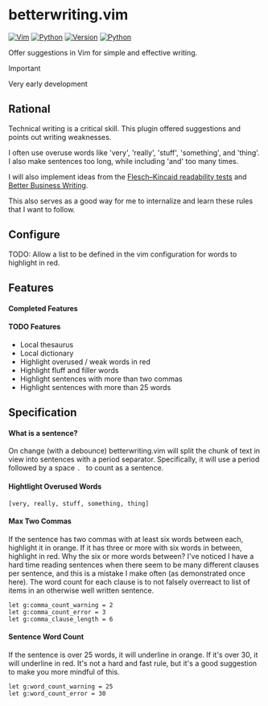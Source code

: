 # betterwriting.vim

[![Vim](https://img.shields.io/badge/Vim-%2311AB00.svg?logo=vim&logoColor=white&style=for-the-badge)](https://github.com/JakeRoggenbuck/betterwriting.vim)
[![Python](https://img.shields.io/badge/Python-3776AB?style=for-the-badge&logo=python&logoColor=white)](https://github.com/JakeRoggenbuck?tab=repositories&q=&type=&language=python&sort=stargazers)
[![Version](https://img.shields.io/badge/v0.1.0-blue?style=for-the-badge)](#)
[![Python](https://img.shields.io/github/actions/workflow/status/jakeroggenbuck/betterwriting.vim/python.yml?branch=main&style=for-the-badge)](https://github.com/JakeRoggenbuck/betterwriting.vim/actions)

Offer suggestions in Vim for simple and effective writing.

> [!IMPORTANT]  
> Very early development

## Rational

Technical writing is a critical skill. This plugin offered suggestions and points out writing weaknesses.

I often use overuse words like 'very', 'really', 'stuff', 'something', and 'thing'. I also make sentences too long, while including 'and' too many times.

I will also implement ideas from the [Flesch–Kincaid readability tests](https://en.wikipedia.org/wiki/Flesch%E2%80%93Kincaid_readability_tests) and [Better Business Writing](https://hbsp.harvard.edu/product/10946-PDF-ENG).

This also serves as a good way for me to internalize and learn these rules that I want to follow.

## Configure

TODO: Allow a list to be defined in the vim configuration for words to highlight in red.

## Features

#### Completed Features

#### TODO Features

- Local thesaurus
- Local dictionary
- Highlight overused / weak words in red
- Highlight fluff and filler words
- Highlight sentences with more than two commas
- Highlight sentences with more than 25 words

## Specification

#### What is a sentence?

On change (with a debounce) betterwriting.vim will split the chunk of text in view into sentences with a period separator. Specifically, it will use a period followed by a space `. ` to count as a sentence.

#### Hightlight Overused Words

```
[very, really, stuff, something, thing]
```

#### Max Two Commas

If the sentence has two commas with at least six words between each, highlight it in orange. If it has three or more with six words in between, highlight in red. Why the six or more words between? I've noticed I have a hard time reading sentences when there seem to be many different clauses per sentence, and this is a mistake I make often (as demonstrated once here). The word count for each clause is to not falsely overreact to list of items in an otherwise well written sentence.

```vim
let g:comma_count_warning = 2
let g:comma_count_error = 3
let g:comma_clause_length = 6
```

#### Sentence Word Count

If the sentence is over 25 words, it will underline in orange. If it's over 30, it will underline in red. It's not a hard and fast rule, but it's a good suggestion to make you more mindful of this.

```vim
let g:word_count_warning = 25
let g:word_count_error = 30
```
